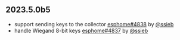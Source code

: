 ## 2023.5.0b5

- support sending keys to the collector [esphome#4838](https://github.com/esphome/esphome/pull/4838) by [@ssieb](https://github.com/ssieb)
- handle Wiegand 8-bit keys [esphome#4837](https://github.com/esphome/esphome/pull/4837) by [@ssieb](https://github.com/ssieb)


